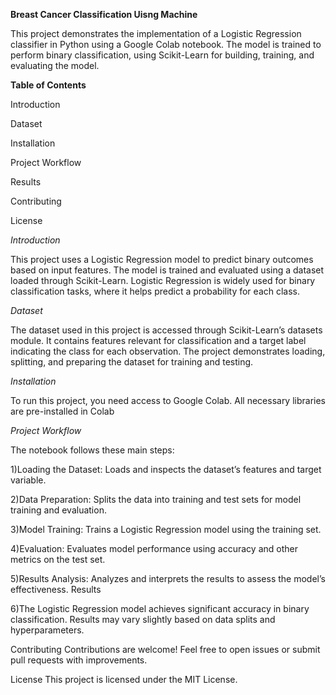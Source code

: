 **Breast Cancer Classification Uisng Machine**

This project demonstrates the implementation of a Logistic Regression classifier in Python using a Google Colab notebook. The model is trained to perform binary classification, using Scikit-Learn for building, training, and evaluating the model.

**Table of Contents**

Introduction

Dataset

Installation

Project Workflow

Results

Contributing

License

*Introduction*

This project uses a Logistic Regression model to predict binary outcomes based on input features. The model is trained and evaluated using a dataset loaded through Scikit-Learn. Logistic Regression is widely used for binary classification tasks, where it helps predict a probability for each class.

*Dataset*

The dataset used in this project is accessed through Scikit-Learn’s datasets module. It contains features relevant for classification and a target label indicating the class for each observation. The project demonstrates loading, splitting, and preparing the dataset for training and testing.

*Installation*

To run this project, you need access to Google Colab. All necessary libraries are pre-installed in Colab


*Project Workflow*

The notebook follows these main steps:

1)Loading the Dataset: Loads and inspects the dataset’s features and target variable.

2)Data Preparation: Splits the data into training and test sets for model training and evaluation.

3)Model Training: Trains a Logistic Regression model using the training set.

4)Evaluation: Evaluates model performance using accuracy and other metrics on the test set.

5)Results Analysis: Analyzes and interprets the results to assess the model’s effectiveness.
Results

6)The Logistic Regression model achieves significant accuracy in binary classification. Results may vary slightly based on data splits and hyperparameters.

Contributing
Contributions are welcome! Feel free to open issues or submit pull requests with improvements.

License
This project is licensed under the MIT License.
